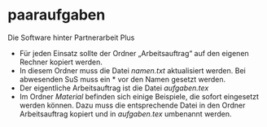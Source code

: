 # paaraufgaben
 Die Software hinter Partnerarbeit Plus
- Für jeden Einsatz sollte der Ordner „Arbeitsauftrag“ auf den eigenen Rechner kopiert werden.
- In diesem Ordner muss die Datei *namen.txt* aktualisiert werden. Bei abwesenden SuS muss ein * vor den Namen gesetzt werden.
- Der eigentliche Arbeitsauftrag ist die Datei *aufgaben.tex*
- Im Ordner *Material* befinden sich einige Beispiele, die sofort eingesetzt werden können. Dazu muss die entsprechende Datei in den Ordner Arbeitsauftrag kopiert und in *aufgaben.tex* umbenannt werden.
